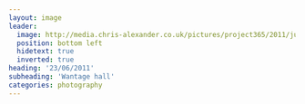```yaml
---
layout: image
leader:
  image: http://media.chris-alexander.co.uk/pictures/project365/2011/jun/23/230611.jpg
  position: bottom left
  hidetext: true
  inverted: true
heading: '23/06/2011'
subheading: 'Wantage hall'
categories: photography
---
```

